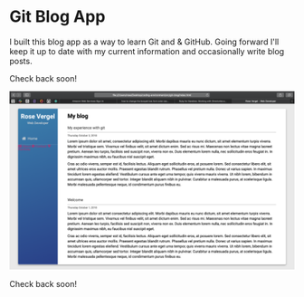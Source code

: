 # Git Blog App

I built this blog app as a way to learn Git and & GitHub. Going forward I'll keep it up to date with my current information and occasionally write blog posts.


Check back soon!

<img src="screenshot.png" alt="Blog Screenshot">

Check back soon!

